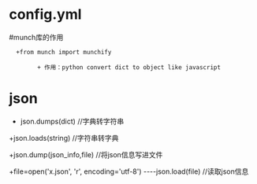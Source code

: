 # config.yml
    
    
#munch库的作用

      +from munch import munchify

            + 作用：python convert dict to object like javascript


# json

  + json.dumps(dict)  //字典转字符串
  
  +json.loads(string) //字符串转字典
  
  +json.dump(json_info,file)   //将json信息写进文件
  
  +file=open('x.json', 'r', encoding='utf-8')
     ----json.load(file)    //读取json信息
